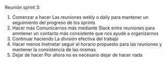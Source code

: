 Reunión sprint 3:
1. Comenzar a hacer
    Las reuniones wekly o daily para mantener un seguimiento del progreso de los sprints
2. Hacer más
    Comunicarnos más mediante Slack entre reuniones para amntener un contacto más consistente que nos ayude a organizarnos
3. Continuar haciendo
    La división efectiva del trabajo
4. Hacer menos
    Inetnetar seguir el horario propuesto para las reuniones y mantener la consistencia de las mismas 
5. Dejar de hacer
    Por ahora no es necesario dejar de hacer nada